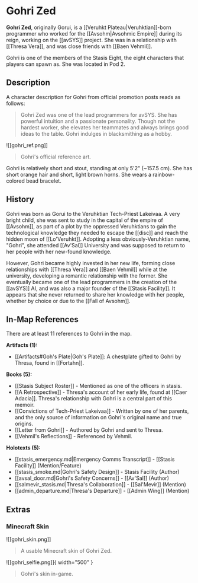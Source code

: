 # Gohri Zed

**Gohri Zed**, originally Gorui, is a [[Veruhkt Plateau|Veruhktian]]-born programmer who worked for the [[Avsohm|Avsohmic Empire]] during its reign, working on the [[avSYS]] project. She was in a relationship with [[Thresa Vera]], and was close friends with [[Baen Vehmil]].

Gohri is one of the members of the Stasis Eight, the eight characters that players can spawn as. She was located in Pod 2.

## Description 

A character description for Gohri from official promotion posts reads as follows:

> Gohri Zed was one of the lead programmers for avSYS. She has powerful intuition and a passionate personality. Though not the hardest worker, she elevates her teammates and always brings good ideas to the table. Gohri indulges in blacksmithing as a hobby.

![[gohri_ref.png]]
> Gohri's official reference art.

Gohri is relatively short and stout, standing at only 5'2" (~157.5 cm). She has short orange hair and short, light brown horns. She wears a rainbow-colored bead bracelet.

## History

Gohri was born as Gorui to the Veruhktian Tech-Priest Lakeivaa. A very bright child, she was sent to study in the capital of the empire of [[Avsohm]], as part of a plot by the oppressed Veruhktians to gain the technological knowledge they needed to escape the [[disc]] and reach the hidden moon of [[Lo'Veruhkt]]. Adopting a less obviously-Veruhktian name, "Gohri", she attended [[Av'Sal]] University and was supposed to return to her people with her new-found knowledge. 

However, Gohri became highly invested in her new life, forming close relationships with [[Thresa Vera]] and [[Baen Vehmil]] while at the university, developing a romantic relationship with the former. She eventually became one of the lead programmers in the creation of the [[avSYS]] AI, and was also a major founder of the [[Stasis Facility]]. It appears that she never returned to share her knowledge with her people, whether by choice or due to the [[Fall of Avsohm]].

## In-Map References

There are at least 11 references to Gohri in the map.

**Artifacts (1):**

- [[Artifacts#Goh's Plate|Goh's Plate]]: A chestplate gifted to Gohri by Thresa, found in [[Fortahn]].

**Books (5):**

- [[Stasis Subject Roster]] - Mentioned as one of the officers in stasis. <br>
- [[A Retrospective]] - Thresa's account of her early life, found at [[Caer Adacia]]. Thresa's relationship with Gohri is a central part of this memoir. <br>
- [[Convictions of Tech-Priest Lakeivaa]] - Written by one of her parents, and the only source of information on Gohri's original name and true origins. <br>
- [[Letter from Gohri]] - Authored by Gohri and sent to Thresa. <br>
- [[Vehmil's Reflections]] - Referenced by Vehmil.

**Holotexts (5):**

- [[stasis_emergency.md|Emergency Comms Transcript]] - [[Stasis Facility]] (Mention/Feature) <br>
- [[stasis_smoke.md|Gohri's Safety Design]] - Stasis Facility (Author) <br>
- [[avsal_door.md|Gohri's Safety Concerns]] - [[Av'Sal]] (Author) <br>
- [[salmevir_stasis.md|Thresa's Collaboration]] - [[Sal'Mevir]] (Mention) <br>
- [[admin_departure.md|Thresa's Departure]] - [[Admin Wing]] (Mention)

## Extras

### Minecraft Skin

![[gohri_skin.png]]
> A usable Minecraft skin of Gohri Zed.

![[gohri_selfie.png]]{ width="500" }
> Gohri's skin in-game.
